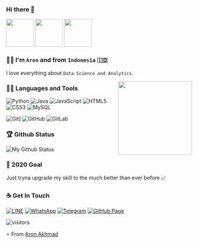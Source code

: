 ### Hi there 👋

<p align="left">
  <img src="https://i.pinimg.com/originals/09/7b/0c/097b0c430f994074060bf851cd953761.gif" width="75px">
  <img src="https://media.tenor.com/images/a03e50aa358b7cab991f58b43e1a942a/tenor.gif" width="75px">
  <img src="https://i.pinimg.com/originals/19/da/42/19da4277bf5a2000cf610b933f1ea50e.gif" width="75px">
</p>

### 👦🏻 I'm `Aron` and from `Indonesia` 🇮🇩
I love everything about `Data Science and Analytics`.

<img align='right' src='https://i.pinimg.com/originals/f8/39/9a/f8399acd37f858c850bbebc2fd5d349e.gif' width='200"'>

### 👨‍💻 Languages and Tools
![Python](https://img.shields.io/badge/-Python-black?style=flat&logo=python)
![Java](https://img.shields.io/badge/Java-orange?style=flat&logo=java&logoColor=white)
![JavaScript](https://img.shields.io/badge/-JavaScript-black?style=flat&logo=javascript)
![HTML5](https://img.shields.io/badge/-HTML5-E34F26?style=flat&logo=html5&logoColor=white)
![CSS3](https://img.shields.io/badge/-CSS3-1572B6?style=flat&logo=css3)
![MySQL](https://img.shields.io/badge/-MySQL-black?style=flat&logo=mysql&link=https://github.com/hritik5102)

![Git](https://img.shields.io/badge/-Git-black?style=flat&logo=git&link=https://github.com/hritik5102)]
![GitHub](https://img.shields.io/badge/-GitHub-181717?style=flat&logo=github&link=https://github.com/hritik5102)
![GitLab](https://img.shields.io/badge/-GitLab-FCA121?style=flat&logo=gitlab&link=https://github.com/hritik5102)


### 🏆 Github Status
![My Github Status](https://github-readme-stats.vercel.app/api?username=aronakhmad&show_icons=true&hide_border=true)


### 🔭 2020 Goal
Just tryna upgrade my skill to the much better than ever before 📈


### ☕ Get In Touch
[![LINE](https://img.shields.io/badge/LINE--181717?style=social&logo=line)](https://line.me/ti/p/dq7Q3Civme)
[![WhatsApp](https://img.shields.io/badge/WhatsApp--181717?style=social&logo=whatsapp)](https://bit.ly/36wFuiY)
[![Telegram](https://img.shields.io/badge/Telegram--181717?style=social&logo=telegram)](https://telegram.me/aronakhmad)
[![GitHub Page](https://img.shields.io/badge/GitHub%20Page--181717?style=social&logo=github)](https://aronakhmad.github.io)

![visitors](https://visitor-badge.glitch.me/badge?page_id=aronakhmad.aronakhmad)

⭐️ From [Aron Akhmad](https://github.com/aronakhmad)

